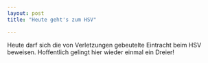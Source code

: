 ```yaml
---
layout: post
title: "Heute geht's zum HSV"

---
```


Heute darf sich die von Verletzungen gebeutelte Eintracht beim HSV beweisen. Hoffentlich gelingt hier wieder einmal ein Dreier!


